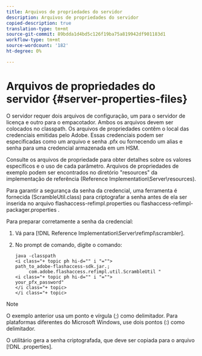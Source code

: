 ```yaml
---
title: Arquivos de propriedades do servidor
description: Arquivos de propriedades do servidor
copied-description: true
translation-type: tm+mt
source-git-commit: 89bdda1d4bd5c126f19ba75a819942df901183d1
workflow-type: tm+mt
source-wordcount: '182'
ht-degree: 0%

---
```



# Arquivos de propriedades do servidor {#server-properties-files}

O servidor requer dois arquivos de configuração, um para o servidor de licença e outro para o empacotador. Ambos os arquivos devem ser colocados no classpath. Os arquivos de propriedades contêm o local das credenciais emitidas pelo Adobe. Essas credenciais podem ser especificadas como um arquivo e senha .pfx ou fornecendo um alias e senha para uma credencial armazenada em um HSM.

Consulte os arquivos de propriedade para obter detalhes sobre os valores específicos e o uso de cada parâmetro. Arquivos de propriedades de exemplo podem ser encontrados no diretório &quot;resources&quot; da implementação de referência (Reference Implementation\Server\resources).

Para garantir a segurança da senha da credencial, uma ferramenta é fornecida (ScrambleUtil.class) para criptografar a senha antes de ela ser inserida no arquivo flashaccess-refimpl.properties ou flashaccess-refimpl-packager.properties .

Para preparar corretamente a senha da credencial:

1. Vá para [!DNL Reference Implementation\Server\refimpl\scrambler].
1. No prompt de comando, digite o comando:

   ```
   java -classpath  
   <i class="+ topic ph hi-d="" i "="">
   path_to_adobe-flashaccess-sdk.jar.; 
        com.adobe.flashaccess.refimpl.util.ScrambleUtil " 
   <i class="+ topic ph hi-d="" i "="">
   your_pfx_password" 
   </i class="+ topic> 
   </i class="+ topic>
   ```

>[!NOTE]
>
>O exemplo anterior usa um ponto e vírgula (;) como delimitador. Para plataformas diferentes do Microsoft Windows, use dois pontos (:) como delimitador.

O utilitário gera a senha criptografada, que deve ser copiada para o arquivo [!DNL .properties].
